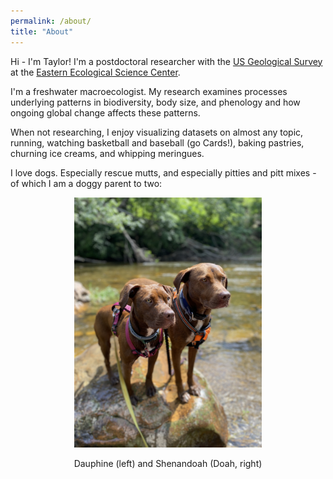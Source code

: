 ```yaml
---
permalink: /about/
title: "About"
---
```


Hi - I'm Taylor! I'm a postdoctoral researcher with the [US Geological Survey](https://usgs.gov) at the [Eastern Ecological Science Center](https://usgs.gov/centers/eesc).

I'm a freshwater macroecologist. My research examines processes underlying patterns in biodiversity, body size, and phenology and how ongoing global change affects these patterns.

When not researching, I enjoy visualizing datasets on almost any topic, running, watching basketball and baseball (go Cards!), baking pastries, churning ice creams, and whipping meringues.

I love dogs. Especially rescue mutts, and especially pitties and pitt mixes - of which I am a  doggy parent to two:

<p align="center">
  <img src="/assets/images/dogs.jpg" alt="doggos" width="300"/>
</p>
<p align="center">
  Dauphine (left) and Shenandoah (Doah, right)
</p>
